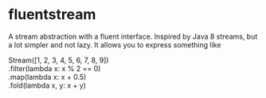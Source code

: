 # fluentstream

A stream abstraction with a fluent interface. Inspired by Java 8 streams, but a lot simpler and not lazy. It allows you to express something like

Stream([1, 2, 3, 4, 5, 6, 7, 8, 9])\
.filter(lambda x: x % 2 == 0)\
.map(lambda x: x + 0.5)\
.fold(lambda x, y: x + y) 
